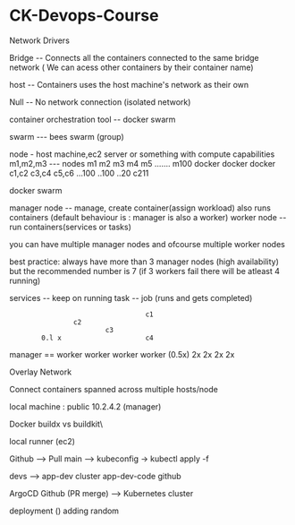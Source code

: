 # CK-Devops-Course


Network Drivers

Bridge -- Connects all the containers connected to the same bridge network ( We can acess other containers by their container name)

host -- Containers uses the host machine's network as their own

Null -- No network connection (isolated network)



container orchestration tool -- docker swarm

swarm  --- bees swarm (group)

node - host machine,ec2 server or something with compute capabilities
m1,m2,m3 --- nodes
m1               m2                 m3            m4        m5          ....... m100
docker          docker          docker 
c1,c2           c3,c4           c5,c6
...100          ..100           ..20
                                c211


docker swarm

manager node        --   manage, create container(assign workload) also runs containers (default behaviour is : manager is also a worker)
worker node         --  run containers(services or tasks)

you can have multiple manager nodes and ofcourse multiple worker nodes


best practice: always have more than 3 manager nodes (high availability) but the recommended number is 7 (if 3 workers fail there will be atleast 4 running)


services -- keep on running
task -- job (runs and gets completed)


                                      c1
                    c2   
                            c3
            0.l x                     c4                       
manager == worker  worker  worker   worker 
(0.5x)        2x    2x      2x        2x




Overlay Network

Connect containers spanned across multiple hosts/node




local machine : public 10.2.4.2
(manager)




Docker buildx vs buildkit\



local runner (ec2)

Github --> Pull main --> kubeconfig  -> kubectl apply -f 

devs -->
app-dev cluster
app-dev-code github

ArgoCD
Github (PR merge) --> Kubernetes cluster


deployment ()
adding random